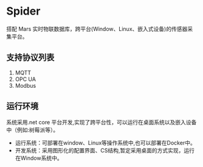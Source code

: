 # Spider
搭配 Mars 实时物联数据库，跨平台(Window、Linux、嵌入式设备)的传感器采集平台。

## 支持协议列表
1. MQTT
2. OPC UA
3. Modbus

## 运行环境
系统采用.net core 平台开发,实现了跨平台性，可以运行在桌面系统以及嵌入设备中（例如:树莓派等）。
* 运行系统：可部署在window、Linux等操作系统中,也可以部署在Docker中。 
* 开发系统：采用图形化的配置界面、CS结构,暂定采用桌面的方式实现，运行在Window系统中。
